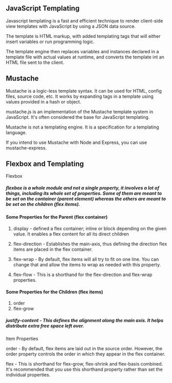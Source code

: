 ## JavaScript Templating

Javascript templating is a fast and efficient technique to render client-side view templates with JavaScript by using a JSON data source.

The template is HTML markup, with added templating tags that will either insert variables or run programming logic.

The template engine then replaces variables and instances declared in a template file with actual values at runtime, and converts the template int an HTML file sent to the client.

## Mustache

Mustache is a logic-less template syntax. It can be used for HTML, config files, source code, etc. It works by expanding tags in a template using values provided in a hash or object.

mustache.js is an implementation of the Mustache template system in JavaScript. It's often considered the base for JavaScript templating.

Mustache is not a templating engine. It is a specification for a templating language.

If you intend to use Mustache with Node and Express, you can use mustache-express.

## Flexbox and Templating
Flexbox
 ##### flexbox is a whole module and not a single property, it involves a lot of things, including its whole set of properties. Some of them are meant to be set on the container (parent element) whereas the others are meant to be set on the children (flex items).
 #### Some Properties for the Parent (flex container)
1. display - defined a flex container; inline or block depending on the given value. It enables a flex content for all its direct children

2. flex-direction - Establishes the main-axis, thus defining the direction flex items are placed in the flex container.

3. flex-wrap - By default, flex items will all try to fit on one line. You can change that and allow the items to wrap as needed with this property.

4. flex-flow - This is a shorthand for the flex-direction and flex-wrap properties.

#### Some Properties for the Children (flex items)
1. order
2. flex-grow


##### justify-content - This defines the alignment along the main axis. It helps distribute extra free space left over.

Item Properties

order - By default, flex items are laid out in the source order. However, the order property controls the order in which they appear in the flex container.

flex - This is shorthand for flex-grow, flex-shrink and flex-basis combined. It's recommended that you use this shorthand property rather than set the individual properties.




